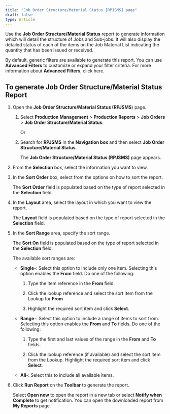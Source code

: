 ```yaml
---
title: "Job Order Structure/Material Status [RPJSMS] page"
draft: false
type: Article
---
```


Use the **Job Order Structure/Material Status** report to generate information which will detail the structure of Jobs and Sub-jobs. It will also display the detailed status of each of the items on the Job Material List indicating the quantity that has been issued or received.

By default, generic filters are available to generate this report. You can use **Advanced Filters** to customize or expand your filter criteria. For more information about **Advanced Filters**, click here.

## To generate Job Order Structure/Material Status Report

1. Open the **Job Order Structure/Material Status (RPJSMS**) page.

   1. Select **Production Management** > **Production Reports** > **Job Orders** > **Job Order Structure/Material Status**.

        Or

   2. Search for **RPJSMS** in the **Navigation box** and then select **Job Order Structure/Material Status**.

       The **Job Order Structure/Material Status (RPJSMS)** page appears.

2. From the **Selection** box, select the information you want to view.

3. In the **Sort Order** box, select from the options on how to sort the report.

    The **Sort Order** field is populated based on the type of report selected in the **Selection** field.

4. In the **Layout** area, select the layout in which you want to view the report.

    The **Layout** field is populated based on the type of report selected in the **Selection** field.

5. In the **Sort Range** area, specify the sort range.

    The **Sort On** field is populated based on the type of report selected in the **Selection** field.

    The available sort ranges are:

    - **Single**-: Select this option to include only one item. Selecting this option enables the **From** field. Do one of the following:

      1. Type the item reference in the **From** field.

      2. Click the lookup reference and select the sort item from the Lookup for **From**
      3. Highlight the required sort item and click **Select**.

    - **Range**-: Select this option to include a range of items to sort from. Selecting this option enables the **From** and **To** fields. Do one of the following:

      1. Type the first and last values of the range in the **From** and **To** fields.

      2. Click the lookup reference (if available) and select the sort item from the Lookup. Highlight the required sort item and click **Select**.

    - **All**-: Select this to include all available items.

6. Click **Run Report** on the **Toolbar** to generate the report.

    Select **Open now** to open the report in a new tab or select **Notify when Complete** to get notification. You can open the downloaded report from **My Reports** page.

​